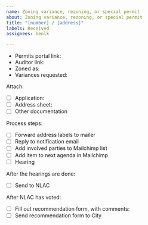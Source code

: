 ```yaml
---
name: Zoning variance, rezoning, or special permit
about: Zoning variance, rezoning, or special permit
title: "[number] / [address]"
labels: Received
assignees: benlk

---
```


- Permits portal link:
- Auditor link:  
- Zoned as:
- Variances requested:

Attach:

- [ ] Application: 
- [ ] Address sheet: 
- [ ] Other documentation

Process steps:

- [ ] Forward address labels to mailer
- [ ] Reply to notification email
- [ ] Add involved parties to Mailchimp list
- [ ] Add item to next agenda in Mailchimp
- [ ] Hearing

After the hearings are done:

- [ ] Send to NLAC

After NLAC has voted:

- [ ] Fill out recommendation form, with comments: 
- [ ] Send recommendation form to City
